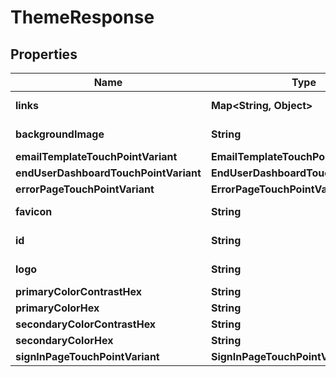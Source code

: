 

# ThemeResponse


## Properties

| Name | Type | Description | Notes |
|------------ | ------------- | ------------- | -------------|
|**links** | **Map&lt;String, Object&gt;** |  |  [optional] [readonly] |
|**backgroundImage** | **String** |  |  [optional] [readonly] |
|**emailTemplateTouchPointVariant** | **EmailTemplateTouchPointVariant** |  |  [optional] |
|**endUserDashboardTouchPointVariant** | **EndUserDashboardTouchPointVariant** |  |  [optional] |
|**errorPageTouchPointVariant** | **ErrorPageTouchPointVariant** |  |  [optional] |
|**favicon** | **String** |  |  [optional] [readonly] |
|**id** | **String** |  |  [optional] [readonly] |
|**logo** | **String** |  |  [optional] [readonly] |
|**primaryColorContrastHex** | **String** |  |  [optional] |
|**primaryColorHex** | **String** |  |  [optional] |
|**secondaryColorContrastHex** | **String** |  |  [optional] |
|**secondaryColorHex** | **String** |  |  [optional] |
|**signInPageTouchPointVariant** | **SignInPageTouchPointVariant** |  |  [optional] |



